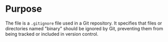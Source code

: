 # Purpose
The file is a `.gitignore` file used in a Git repository. It specifies that files or directories named "binary" should be ignored by Git, preventing them from being tracked or included in version control.
